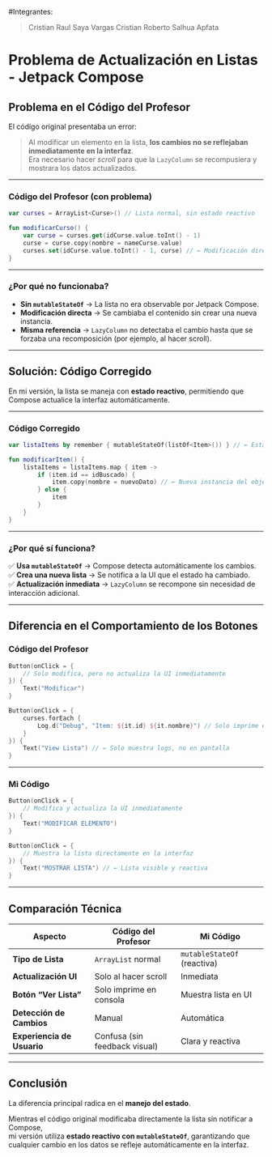 #Integrantes:
>Cristian Raul Saya Vargas
>Cristian Roberto Salhua Apfata
# Problema de Actualización en Listas - Jetpack Compose

## Problema en el Código del Profesor

El código original presentaba un error:  
> Al modificar un elemento en la lista, **los cambios no se reflejaban inmediatamente en la interfaz**.  
> Era necesario hacer *scroll* para que la `LazyColumn` se recompusiera y mostrara los datos actualizados.

---

### Código del Profesor (con problema)

```kotlin
var curses = ArrayList<Curse>() // Lista normal, sin estado reactivo

fun modificarCurso() {
    var curse = curses.get(idCurse.value.toInt() - 1)
    curse = curse.copy(nombre = nameCurse.value)
    curses.set(idCurse.value.toInt() - 1, curse) // ← Modificación directa
}
```

---

### ¿Por qué no funcionaba?

- **Sin `mutableStateOf`** → La lista no era observable por Jetpack Compose.  
- **Modificación directa** → Se cambiaba el contenido sin crear una nueva instancia.  
- **Misma referencia** → `LazyColumn` no detectaba el cambio hasta que se forzaba una recomposición (por ejemplo, al hacer scroll).

---

## Solución: Código Corregido

En mi versión, la lista se maneja con **estado reactivo**, permitiendo que Compose actualice la interfaz automáticamente.

---

### Código Corregido

```kotlin
var listaItems by remember { mutableStateOf(listOf<Item>()) } // ← Estado reactivo

fun modificarItem() {
    listaItems = listaItems.map { item ->
        if (item.id == idBuscado) {
            item.copy(nombre = nuevoDato) // ← Nueva instancia del objeto
        } else {
            item
        }
    }
}
```

---

### ¿Por qué sí funciona?

✅ **Usa `mutableStateOf`** → Compose detecta automáticamente los cambios.  
✅ **Crea una nueva lista** → Se notifica a la UI que el estado ha cambiado.  
✅ **Actualización inmediata** → `LazyColumn` se recompone sin necesidad de interacción adicional.

---

## Diferencia en el Comportamiento de los Botones

### Código del Profesor

```kotlin
Button(onClick = {
    // Solo modifica, pero no actualiza la UI inmediatamente
}) {
    Text("Modificar")
}

Button(onClick = {
    curses.forEach {
        Log.d("Debug", "Item: ${it.id} ${it.nombre}") // Solo imprime en consola
    }
}) {
    Text("View Lista") // ← Solo muestra logs, no en pantalla
}
```

---

### Mi Código

```kotlin
Button(onClick = {
    // Modifica y actualiza la UI inmediatamente
}) {
    Text("MODIFICAR ELEMENTO")
}

Button(onClick = {
    // Muestra la lista directamente en la interfaz
}) {
    Text("MOSTRAR LISTA") // ← Lista visible y reactiva
}
```

---

## Comparación Técnica

| **Aspecto**              | **Código del Profesor**            | **Mi Código**                     |
|---------------------------|-----------------------------------|-----------------------------------|
| **Tipo de Lista**         | `ArrayList` normal                | `mutableStateOf` (reactiva)       |
| **Actualización UI**      | Solo al hacer scroll              | Inmediata                         |
| **Botón “Ver Lista”**     | Solo imprime en consola           | Muestra lista en UI               |
| **Detección de Cambios**  | Manual                            | Automática                        |
| **Experiencia de Usuario**| Confusa (sin feedback visual)     | Clara y reactiva                  |

---

## Conclusión

La diferencia principal radica en el **manejo del estado**.

Mientras el código original modificaba directamente la lista sin notificar a Compose,  
mi versión utiliza **estado reactivo con `mutableStateOf`**, garantizando que cualquier cambio en los datos se refleje automáticamente en la interfaz.
